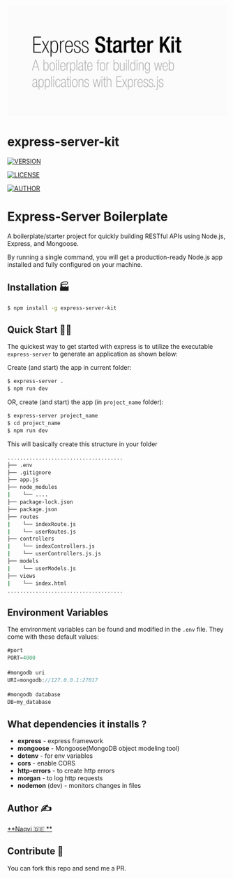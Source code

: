 ![boilerplate](./boilerplate.png)

# express-server-kit

[![VERSION](https://img.shields.io/badge/version-1.0.1-brightgreen)](https://www.npmjs.com/package/express-server-kit)

[![LICENSE](https://img.shields.io/badge/LICENSE-MIT-orange)](https://www.npmjs.com/package/express-server-kit)

[![AUTHOR](https://img.shields.io/badge/AUTHOR-NAQVI-yellow)](https://www.npmjs.com/package/express-server-kit)
# Express-Server Boilerplate

A boilerplate/starter project for quickly building RESTful APIs using Node.js, Express, and Mongoose.

By running a single command, you will get a production-ready Node.js app installed and fully configured on your machine.

## Installation 🏭

```bash
$ npm install -g express-server-kit
```

## Quick Start 🏃‍♂️

The quickest way to get started with express is to utilize the executable `express-server` to generate an application as shown below:

Create (and start) the app in current folder:

```bash
$ express-server .
$ npm run dev
```

OR, create (and start) the app (in `project_name` folder):

```bash
$ express-server project_name
$ cd project_name
$ npm run dev
```

This will basically create this structure in your folder

```bash
.....................................
├── .env
├── .gitignore
├── app.js
├── node_modules
|    └── ....
├── package-lock.json
├── package.json
├── routes
|    └── indexRoute.js
|    └── userRoutes.js
├── controllers
|    └── indexControllers.js
|    └── userControllers.js.js
├── models
|    └── userModels.js
├── views
|    └── index.html
.....................................
```

## Environment Variables

The environment variables can be found and modified in the  `.env`  file. They come with these default values:

```js
#port
PORT=4000

#mongodb uri
URI=mongodb://127.0.0.1:27017

#mongodb database
DB=my_database
``` 

## What dependencies it installs ?

- **express** - express framework
- **mongoose** - Mongoose(MongoDB object modeling tool) 
- **dotenv** - for env variables
- **cors** - enable CORS 
- **http-errors** - to create http errors
- **morgan** - to log http requests
- **nodemon** (dev) - monitors changes in files

## Author ✍️
[**Naqvi 🇩🇪  **](https://github.com/nrcool)

## Contribute 🤝

You can fork this repo and send me a PR.
